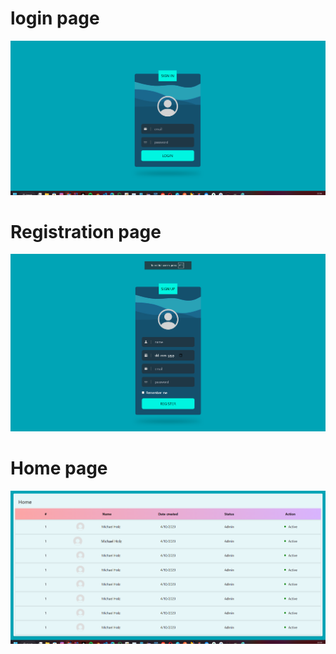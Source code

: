 <h1>login page</h1>

![alt text](https://raw.githubusercontent.com/Dhirendra2003/assignment-quantum-IT/main/screenshots/Screenshot%202024-07-16%20225612.png)

<h1>Registration page </h1>

![alt text](https://raw.githubusercontent.com/Dhirendra2003/assignment-quantum-IT/main/screenshots/Screenshot%202024-07-16%20225924.png)

<h1>Home page</h1>

![alt text](https://raw.githubusercontent.com/Dhirendra2003/assignment-quantum-IT/main/screenshots/Screenshot%202024-07-16%20225941.png)
